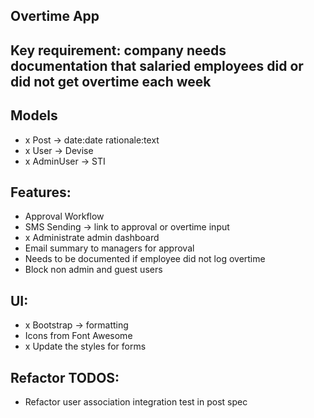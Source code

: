 ## Overtime App

## Key requirement: company needs documentation that salaried employees did or did not get overtime each week

## Models
- x Post -> date:date rationale:text
- x User -> Devise
- x AdminUser -> STI

## Features:
- Approval Workflow
- SMS Sending -> link to approval or overtime input
- x Administrate admin dashboard
- Email summary to managers for approval
- Needs to be documented if employee did not log overtime
- Block non admin and guest users

## UI:
- x Bootstrap -> formatting
- Icons from Font Awesome
- x Update the styles for forms

## Refactor TODOS:
- Refactor user association integration test in post spec
